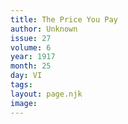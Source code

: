 ```yaml
---
title: The Price You Pay
author: Unknown
issue: 27
volume: 6
year: 1917
month: 25
day: VI
tags:
layout: page.njk
image:
---
```






